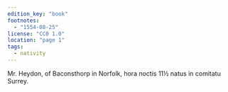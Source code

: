 ```yaml
---
edition_key: "book"
footnotes:
  - "1554-08-25"
license: "CC0 1.0"
location: "page 1"
tags:
  - nativity
---
```

Mr. Heydon, of Baconsthorp in Norfolk,
hora noctis 11½ natus in comitatu Surrey.
